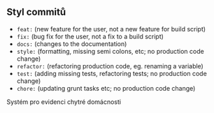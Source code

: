 ## Styl commitů
+ `feat:` (new feature for the user, not a new feature for build script)
+ `fix:` (bug fix for the user, not a fix to a build script)
+ `docs:` (changes to the documentation)
+ `style:` (formatting, missing semi colons, etc; no production code change)
+ `refactor:` (refactoring production code, eg. renaming a variable)
+ `test:` (adding missing tests, refactoring tests; no production code change)
+ `chore:` (updating grunt tasks etc; no production code change)

Systém pro evidenci chytré domácnosti
